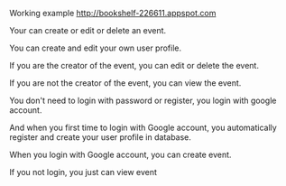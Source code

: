 Working example 
http://bookshelf-226611.appspot.com

Your can create or edit or delete an event.

You can create and edit your own user profile.

If you are the creator of the event, you can edit or delete the event.

If you are not the creator of the event, you can view the event.

You don't need to login with password or register, you login with google account.

And when you first time to login with Google account, you automatically register and create your user profile in database.

When you login with Google account, you can create event.

If you not login, you just can view event
